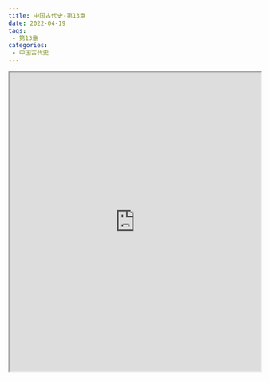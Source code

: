 ```yaml
---
title: 中国古代史-第13章
date: 2022-04-19
tags:
 - 第13章
categories:
 - 中国古代史
---
```




<iframe src="https://wanli.yourtools.icu/pdf/web/viewer.html?file=https://vkceyugu.cdn.bspapp.com/VKCEYUGU-98958311-3e7b-45a4-9247-ea869d6246c3/79faccfd-eb04-41ce-9357-bce671e654cf.pdf" width="100%" height="600px"></iframe>
